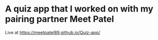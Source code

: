 # A quiz app that I worked on with my pairing partner Meet Patel
Live at https://meetpatel89.github.io/Quiz-app/
